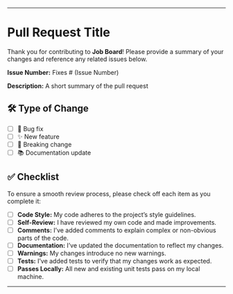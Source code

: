 

---

# Pull Request Title

Thank you for contributing to **Job Board**! Please provide a summary of your changes and reference any related issues below.

**Issue Number:** Fixes # (Issue Number)

**Description:** A short summary of the pull request

## 🛠️ Type of Change

- [ ] 🐛 Bug fix
- [ ] ✨ New feature
- [ ] 🚨 Breaking change
- [ ] 📚 Documentation update

## ✅ Checklist

To ensure a smooth review process, please check off each item as you complete it:

- [ ] **Code Style:** My code adheres to the project’s style guidelines.
- [ ] **Self-Review:** I have reviewed my own code and made improvements.
- [ ] **Comments:** I’ve added comments to explain complex or non-obvious parts of the code.
- [ ] **Documentation:** I’ve updated the documentation to reflect my changes.
- [ ] **Warnings:** My changes introduce no new warnings.
- [ ] **Tests:** I’ve added tests to verify that my changes work as expected.
- [ ] **Passes Locally:** All new and existing unit tests pass on my local machine.

---

